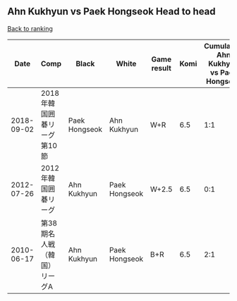 ## Ahn Kukhyun vs Paek Hongseok Head to head

[Back to ranking](../../index.md)




| **Date** | **Comp** | **Black** | **White** | **Game result** | **Komi** | **Cumulative Ahn Kukhyun vs Paek Hongseok** | **Ahn Kukhyun streak** | **Paek Hongseok streak** | 
| --- | --- | --- | --- | --- | --- | --- | --- | --- |
| 2018-09-02 | 2018年韓国囲碁リーグ第10節 | Paek Hongseok | Ahn Kukhyun | W+R | 6.5 | 1:1 | 1 | 0 | 
| 2012-07-26 | 2012年韓国囲碁リーグ | Ahn Kukhyun | Paek Hongseok | W+2.5 | 6.5 | 0:1 | 0 | 1 | 
| 2010-06-17 | 第38期名人戦（韓国）リーグA | Ahn Kukhyun | Paek Hongseok | B+R | 6.5 | 2:1 | 2 | 0 |




